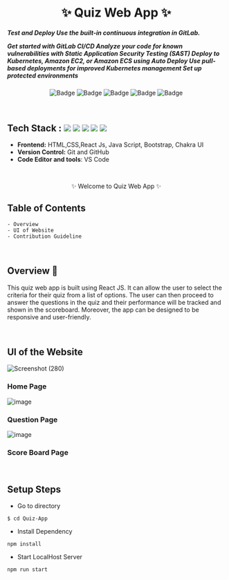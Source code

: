<h1 align="center">
       ✨  Quiz Web App  ✨
</h1>
<h5>Test and Deploy
Use the built-in continuous integration in GitLab.

 Get started with GitLab CI/CD
 Analyze your code for known vulnerabilities with Static Application Security Testing (SAST)
 Deploy to Kubernetes, Amazon EC2, or Amazon ECS using Auto Deploy
 Use pull-based deployments for improved Kubernetes management
 Set up protected environments</h5>

<div align="center">

![Badge](https://img.shields.io/badge/Tech_Stack-HTML-orange) ![Badge](https://img.shields.io/badge/CSS-blue) ![Badge](https://img.shields.io/badge/React_Js-cyan)
 ![Badge](https://img.shields.io/badge/-Java_Script-yellow) ![Badge](https://img.shields.io/badge/Version-1.0-green) 

</div>


<br />

## Tech Stack : <img src="https://img.shields.io/badge/html5%20-%23E34F26.svg?&style=for-the-badge&logo=html5&logoColor=white"/> <img src="https://img.shields.io/badge/css3%20-%231572B6.svg?&style=for-the-badge&logo=css3&logoColor=white"/> <img src="https://img.shields.io/badge/react%20-%2314354C.svg?&style=for-the-badge&logo=react&logoColor=white"/> <img src="https://img.shields.io/badge/Bootstrap-563D7C?style=for-the-badge&logo=bootstrap&logoColor=white"/> <img src="https://img.shields.io/badge/Chakra_UI-6066C7?style=for-the-badge&logo=chakraui&logoColor=white"/> 


- **Frontend:** HTML,CSS,React Js, Java Script, Bootstrap, Chakra UI 
- **Version Control:** Git and GitHub
- **Code Editor and tools**: VS Code

 <br />

   <p align="center">✨ Welcome to Quiz Web App ✨ <br /></p>


## Table of Contents

    - Overview
    - UI of Website
    - Contribution Guideline

 <br />


## Overview 🔨

This quiz web app is built using React JS. It can allow the user to select the criteria for their quiz from a list of options. The user can then proceed to answer the questions in the quiz and their performance will be tracked and shown in the scoreboard. Moreover, the app can be designed to be responsive and user-friendly.

  <br />

## UI of the Website

![Screenshot (280)](https://user-images.githubusercontent.com/87645745/206394866-4e74fd37-3af4-4bca-8ebe-f3810598d869.png) 
### Home Page 

![image](https://user-images.githubusercontent.com/87645745/206397113-b70dc86a-c78c-4f6c-bf61-8183c4c07262.png)  
### Question Page 

![image](https://user-images.githubusercontent.com/87645745/206397461-168cfe8f-2cbe-4d5e-a268-3540baf69ca5.png) 
### Score Board Page 

<br/>

## Setup Steps

- Go to directory
```
$ cd Quiz-App
```
- Install Dependency 
```
npm install
```
- Start LocalHost Server
```
npm run start
```
  <br />

